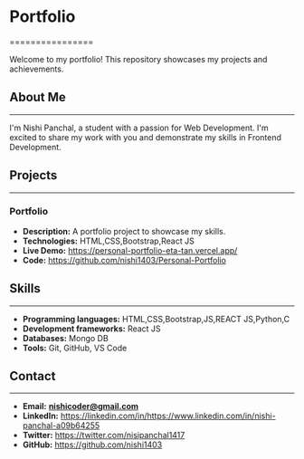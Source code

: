 # Portfolio

================

Welcome to my portfolio! This repository showcases my projects and achievements.

## About Me

---

I'm Nishi Panchal, a student with a passion for Web Development. I'm excited to share my work with you and demonstrate my skills in Frontend Development.

## Projects

---

### Portfolio 

- **Description:** A portfolio project to showcase my skills.
- **Technologies:** HTML,CSS,Bootstrap,React JS
- **Live Demo:** <a>https://personal-portfolio-eta-tan.vercel.app/</a>
- **Code:** <a>https://github.com/nishi1403/Personal-Portfolio</a>

## Skills

---

- **Programming languages:** HTML,CSS,Bootstrap,JS,REACT JS,Python,C
- **Development frameworks:** React JS
- **Databases:** Mongo DB
- **Tools:** Git, GitHub, VS Code

## Contact

---

- **Email:** **nishicoder@gmail.com**
- **LinkedIn:** <a> https://linkedin.com/in/https://www.linkedin.com/in/nishi-panchal-a09b64255</a>
- **Twitter:** <a> https://twitter.com/nisipanchal1417</a>
- **GitHub:** <a>https://github.com/nishi1403</a>
